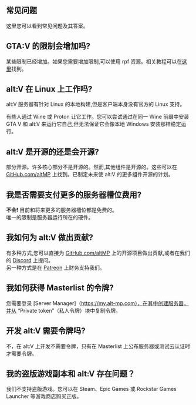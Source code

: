 ## 常见问题  

这里您可以看到常见问题及其答案。

## GTA:V 的限制会增加吗?

某些限制已经增加。如果您需要增加限制,可以使用 rpf 资源。相关教程可以在[这里](~/altv-docs-gta/articles/tutorials/overwrite_gameconfig.md)找到。   

## alt:V 在 Linux 上工作吗?

alt:V 服务器有针对 Linux 的本地构建,但是客户端本身没有官方的 Linux 支持。  

有些人通过 Wine 或 Proton 让它工作。您可以尝试通过在同一 Wine 前缀中安装 GTA V 和 alt:V 来运行它自己,但无法保证它会像本地 Windows 安装那样稳定运行。

## alt:V 是开源的还是会开源?

部分开源。许多核心部分不是开源的。然而,其他组件是开源的。这些可以在 [GitHub.com/altMP](https://github.com/altmp) 上找到。已制定未来使 alt:V 的更多组件开源的计划。

## 我是否需要支付更多的服务器槽位费用?

**不会!** 目前和将来更多的服务器槽位都是免费的。  
唯一的限制是服务器运行所在的硬件。  

## 我如何为 alt:V 做出贡献?

有多种方式,您可以直接为 [GitHub.com/altMP](https://github.com/altmp) 上的开源项目做出贡献,或者在我们的 [Discord](https://discord.altv.mp/) 上提问。  
另一种方式是在 [Patreon](https://www.patreon.com/altVMP) 上财务支持我们。

## 我如何获得 Masterlist 的令牌?

您需要登录 [Server Manager]（https://my.alt-mp.com），在其中创建服务器，并从 “Private token”（私人令牌）块中复制令牌。

## 开发 alt:V 需要令牌吗?

不，在 alt:V 上开发不需要令牌，只有在 Masterlist 上公布服务器或测试云认证时才需要令牌。

## 我的盗版游戏副本和 alt:V 存在问题？

我们不支持盗版游戏。您可以在 Steam、Epic Games 或 Rockstar Games Launcher 等游戏商店购买正版。
